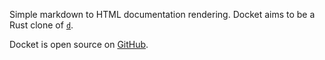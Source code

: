 Simple markdown to HTML documentation rendering. Docket aims to be a Rust clone of [`d`](https://github.com/sjl/d).

Docket is open source on [GitHub](http://github.com/iwillspeak/docket).